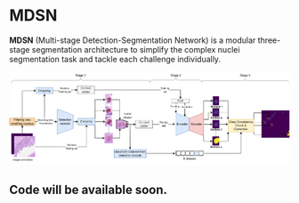# MDSN

**MDSN** (Multi-stage Detection-Segmentation Network) is a modular three-stage segmentation architecture to simplify the complex nuclei segmentation task and tackle each challenge individually.

<p float="left">
  <img src="assets/MDSN_framework.png" />
</p>

## Code will be available soon.